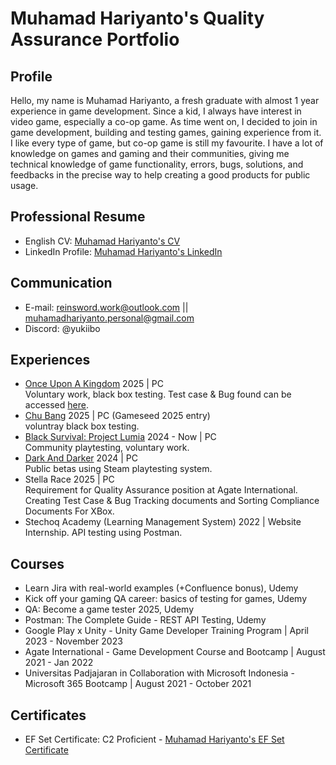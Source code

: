 # Muhamad Hariyanto's Quality Assurance Portfolio
## Profile
Hello, my name is Muhamad Hariyanto, a fresh graduate with almost 1 year experience in game development. Since a kid, I always have interest in video game, especially a co-op game. As time went on, I decided to join in game development, building and testing games, gaining experience from it. I like every type of game, but co-op game is still my favourite. I have a lot of knowledge on games and gaming and their communities, giving me technical knowledge of game functionality, errors, bugs, solutions, and feedbacks in the precise way to help creating a good products for public usage.

## Professional Resume
- English CV: [Muhamad Hariyanto's CV](https://1drv.ms/b/c/b37bdd569ab26057/ERsPOZoveetLkdR1Rg1N5H4BqH55iAQegNDuUfEGCxH2hg?e=wOwZiq)
- LinkedIn Profile: [Muhamad Hariyanto's LinkedIn](https://www.linkedin.com/in/reinswordk/)

## Communication
- E-mail: reinsword.work@outlook.com || muhamadhariyanto.personal@gmail.com
- Discord: @yukiibo

## Experiences
- [Once Upon A Kingdom](https://store.steampowered.com/app/3316970/Once_Upon_A_Kingdom/) 2025 | PC \
  Voluntary work, black box testing. Test case & Bug found can be accessed [here](https://1drv.ms/x/c/b37bdd569ab26057/EVLpxnS_kBRBoP8JtuxYTH4BXZRVRql6k3sqbXnqihVMUQ?e=UvTJKH).
- [Chu Bang](https://enmakami.itch.io/chu-bang) 2025 | PC (Gameseed 2025 entry) \
  voluntray black box testing.
- [Black Survival: Project Lumia](https://projectlumia.com/) 2024 - Now | PC \
  Community playtesting, voluntary work.
- [Dark And Darker](https://store.steampowered.com/app/2016590/Dark_and_Darker/) 2024 | PC \
  Public betas using Steam playtesting system.
- Stella Race 2025 | PC \
  Requirement for Quality Assurance position at Agate International. Creating Test Case & Bug Tracking documents and Sorting Compliance Documents For XBox.
- Stechoq Academy (Learning Management System) 2022 | Website
  Internship. API testing using Postman.

## Courses
- Learn Jira with real-world examples (+Confluence bonus), Udemy
- Kick off your gaming QA career: basics of testing for games, Udemy
- QA: Become a game tester 2025, Udemy
- Postman: The Complete Guide - REST API Testing, Udemy
- Google Play x Unity - Unity Game Developer Training Program | April 2023 - November 2023
- Agate International - Game Development Course and Bootcamp | August 2021 - Jan 2022
- Universitas Padjajaran in Collaboration with Microsoft Indonesia - Microsoft 365 Bootcamp | August 2021 - October 2021

## Certificates
- EF Set Certificate: C2 Proficient - [Muhamad Hariyanto's EF Set Certificate](https://1drv.ms/b/c/b37bdd569ab26057/EdxCwx47PahApcs87wK_I1MB5T1RWbUKATF6EpR-ds_3Dg?e=BW2raF)

